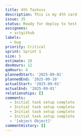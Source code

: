 ```yaml
---
title: 4th Tasksss
description: This is my 4th card
issue: 35
status: Ready for deploy to test
assignees:
  - sctgithub
labels:
  - bug
priority: Critical
sprint: Sprint 1
size: S
estimate: 20
devHours: 12
qaHours: 4
plannedStart: '2025-09-01'
plannedEnd: '2025-09-10'
actualStart: '2025-09-01'
actualEnd: '2025-09-01'
relationships: []
comments:
  - Initial task setup complete
  - Initial task setup complete
  - Initial task setup complete
  - Initial task setup complete
  - '[object Object]'
commentHistory: []
---
```


